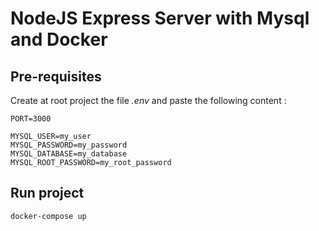 # NodeJS Express Server with Mysql and Docker

## Pre-requisites

Create at root project the file *.env* and paste the following content :
```
PORT=3000

MYSQL_USER=my_user
MYSQL_PASSWORD=my_password
MYSQL_DATABASE=my_database
MYSQL_ROOT_PASSWORD=my_root_password
```

## Run project

```
docker-compose up
```